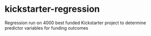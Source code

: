 # kickstarter-regression
Regression run on 4000 best funded Kickstarter project to determine predictor variables for funding outcomes

